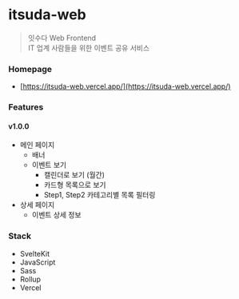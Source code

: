 # itsuda-web
> 잇수다 Web Frontend   
> IT 업계 사람들을 위한 이벤트 공유 서비스

### Homepage
- [https://itsuda-web.vercel.app/](https://itsuda-web.vercel.app/)

### Features
#### v1.0.0
- 메인 페이지
  - 배너
  - 이벤트 보기
    - 캘린더로 보기 (월간)
    - 카드형 목록으로 보기
    - Step1, Step2 카테고리별 목록 필터링
- 상세 페이지
  - 이벤트 상세 정보

### Stack
- SvelteKit
- JavaScript
- Sass
- Rollup
- Vercel
